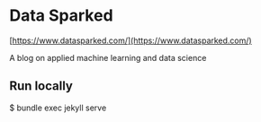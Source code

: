 # Data Sparked

[https://www.datasparked.com/](https://www.datasparked.com/)

A blog on applied machine learning and data science


## Run locally

$ bundle exec jekyll serve

